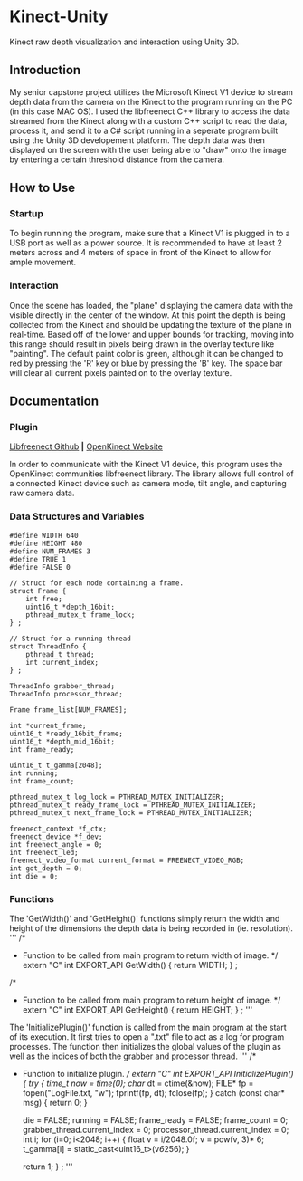 # Kinect-Unity
Kinect raw depth visualization and interaction using Unity 3D.

## Introduction
My senior capstone project utilizes the Microsoft Kinect V1 device to stream depth data from the camera on the Kinect to the program running on the PC (in this case MAC OS). 
I used the libfreenect C++ library to access the data streamed from the Kinect along with a custom C++ script to read the data, process it, and send it to a C# script running 
in a seperate program built using the Unity 3D developement platform. The depth data was then displayed on the screen with the user being able to "draw" onto the image by 
entering a certain threshold distance from the camera.

## How to Use

### Startup 
To begin running the program, make sure that a Kinect V1 is plugged in to a USB port as well as a power source. 
It is recommended to have at least 2 meters across and 4 meters of space in front of the Kinect to allow for ample movement.

### Interaction
Once the scene has loaded, the "plane" displaying the camera data with the visible directly in the center of the window. At this point the depth is being collected from the 
Kinect and should be updating the texture of the plane in real-time. Based off of the lower and upper bounds for tracking, moving into this range should result in pixels being 
drawn in the overlay texture like "painting". The default paint color is green, although it can be changed to red by pressing the 'R' key or blue by pressing the 'B' key. 
The space bar will clear all current pixels painted on to the overlay texture.

## Documentation

### Plugin 
[Libfreenect Github](https://github.com/OpenKinect/libfreenect) **|**
[OpenKinect Website](https://openkinect.org/wiki/Main_Page)

In order to communicate with the Kinect V1 device, this program uses the OpenKinect communities libfreenect library. The library allows full control of a connected 
Kinect device such as camera mode, tilt angle, and capturing raw camera data.

### Data Structures and Variables
```
#define WIDTH 640
#define HEIGHT 480
#define NUM_FRAMES 3
#define TRUE 1
#define FALSE 0
											
// Struct for each node containing a frame.
struct Frame {
	int free;
	uint16_t *depth_16bit;
	pthread_mutex_t frame_lock;
} ;

// Struct for a running thread 
struct ThreadInfo {
	pthread_t thread;
	int current_index;
} ;

ThreadInfo grabber_thread;			
ThreadInfo processor_thread;			

Frame frame_list[NUM_FRAMES];		

int *current_frame;
uint16_t *ready_16bit_frame;
uint16_t *depth_mid_16bit;
int frame_ready;

uint16_t t_gamma[2048];
int running;
int frame_count;

pthread_mutex_t log_lock = PTHREAD_MUTEX_INITIALIZER;
pthread_mutex_t ready_frame_lock = PTHREAD_MUTEX_INITIALIZER;
pthread_mutex_t next_frame_lock = PTHREAD_MUTEX_INITIALIZER;

freenect_context *f_ctx;
freenect_device *f_dev;
int freenect_angle = 0;
int freenect_led;
freenect_video_format current_format = FREENECT_VIDEO_RGB;
int got_depth = 0;
int die = 0;
```

### Functions
The 'GetWidth()' and 'GetHeight()' functions simply return the width and height of the dimensions the depth data is being recorded in (ie. resolution).
'''
/*
 * Function to be called from main program to return width of image.
 */
extern "C" int EXPORT_API GetWidth()
{
	return WIDTH;
} ;

/*
 * Function to be called from main program to return height of image.
 */
extern "C" int EXPORT_API GetHeight()
{
	return HEIGHT;
} ;
'''

The 'InitializePlugin()' function is called from the main program at the start of its execution. It first tries to open a ".txt" file to act as a log for program processes. 
The function then initializes the global values of the plugin as well as the indices of both the grabber and processor thread.
'''
/*
 * Function to initialize plugin.
 */
extern "C" int EXPORT_API InitializePlugin()
{
	try {
		time_t now = time(0);
		char* dt = ctime(&now);
		FILE* fp = fopen("LogFile.txt, "w");
		fprintf(fp, dt);
		fclose(fp);
	} catch (const char* msg) {
		return 0;
	}
	
	die = FALSE;
	running = FALSE;
	frame_ready = FALSE;
	frame_count = 0;
	grabber_thread.current_index = 0;
	processor_thread.current_index = 0;
	int i;
	for (i=0; i<2048; i++)
	{
		float v = i/2048.0f;
		v = powfv, 3)* 6;
		t_gamma[i] = static_cast<uint16_t>(v*6*256);
	}
	
	return 1;
} ;
'''


















